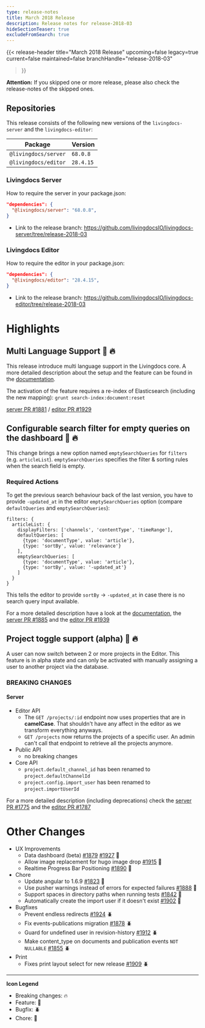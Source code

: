 ```yaml
---
type: release-notes
title: March 2018 Release
description: Release notes for release-2018-03
hideSectionTeaser: true
excludeFromSearch: true
---
```


{{< release-header
  title="March 2018 Release"
  upcoming=false
  legacy=true
  current=false
  maintained=false
  branchHandle="release-2018-03"
>}}

**Attention:** If you skipped one or more release, please also check the release-notes of the skipped ones.

## Repositories

This release consists of the following new versions of the `livingdocs-server` and the `livingdocs-editor`:

Package | Version
--- | ---
`@livingdocs/server` | `68.0.8`
`@livingdocs/editor` | `28.4.15`

### Livingdocs Server

How to require the server in your package.json:

```json
"dependencies": {
  "@livingdocs/server": "68.0.8",
}
```

- Link to the release branch:
  https://github.com/livingdocsIO/livingdocs-server/tree/release-2018-03

### Livingdocs Editor

How to require the editor in your package.json:

```json
"dependencies": {
  "@livingdocs/editor": "28.4.15",
}
```

- Link to the release branch:
  https://github.com/livingdocsIO/livingdocs-editor/tree/release-2018-03

# Highlights

## Multi Language Support :gift: :fire:

This release introduce multi language support in the Livingdocs core. A more detailed description about the setup and the feature can be found in the [documentation](https://docs.livingdocs.io/walkthroughs/setup_multilanguage.html).

The activation of the feature requires a re-index of Elasticsearch (including the new mapping): `grunt search-index:document:reset`

[server PR #1881](https://github.com/livingdocsIO/livingdocs-server/pull/1881) / [editor PR #1929](https://github.com/livingdocsIO/livingdocs-editor/pull/1929)

## Configurable search filter for empty queries on the dashboard :gift: :fire:

This change brings a new option named `emptySearchQueries` for `filters` (e.g. `articleList`). `emptySearchQueries` specifies the filter & sorting rules when the search field is empty.


### Required Actions

To get the previous search behaviour back of the last version, you have to provide `-updated_at` in the editor `emptySearchQueries` option (compare `defaultQueries` and `emptySearchQueries`):
```
filters: {
  articleList: {
    displayFilters: ['channels', 'contentType', 'timeRange'],
    defaultQueries: [
      {type: 'documentType', value: 'article'},
      {type: 'sortBy', value: 'relevance'}
    ],
    emptySearchQueries: [
      {type: 'documentType', value: 'article'},
      {type: 'sortBy', value: '-updated_at'}
    ]
  }
}
```

This tells the editor to provide `sortBy` -> `-updated_at` in case there is no search query input available.


For a more detailed description have a look at the [documentation](https://docs.livingdocs.io/reference/editor-configuration/search-filters.html), the [server PR #1885](https://github.com/livingdocsIO/livingdocs-server/pull/1885) and the [editor PR #1939](https://github.com/livingdocsIO/livingdocs-editor/pull/1939)


## Project toggle support (alpha) :gift: :fire:

A user can now switch between 2 or more projects in the Editor. This feature is in alpha state and can only be activated with manually assigning a user to another project via the database.

### BREAKING CHANGES

#### Server
* Editor API
  * The `GET /projects/:id` endpoint now uses properties that are in **camelCase**.
   That shouldn't have any affect in the editor as we transform everything anyways.
  * `GET /projects` now returns the projects of a specific user.
    An admin can't call that endpoint to retrieve all the projects anymore.
* Public API
  * no breaking changes
* Core API
  * `project.default_channel_id` has been renamed to `project.defaultChannelId`
  * `project.config.import_user` has been renamed to `project.importUserId`

For a more detailed description (including deprecations) check the [server PR #1775](https://github.com/livingdocsIO/livingdocs-server/pull/1775) and the [editor PR #1787](https://github.com/livingdocsIO/livingdocs-editor/pull/1787)


# Other Changes

* UX Improvements
  * Data dashboard (beta) [#1879](https://github.com/livingdocsIO/livingdocs-server/pull/1879) [#1927](https://github.com/livingdocsIO/livingdocs-editor/pull/1927) :gift:
  * Allow image replacement for hugo image drop [#1915](https://github.com/livingdocsIO/livingdocs-editor/pull/1915) :gift:
  * Realtime Progress Bar Positioning [#1890](https://github.com/livingdocsIO/livingdocs-editor/pull/1890) :wrench:
* Chore
  * Update angular to 1.6.9 [#1823](https://github.com/livingdocsIO/livingdocs-editor/pull/1823) :wrench:
  * Use pusher warnings instead of errors for expected failures [#1888](https://github.com/livingdocsIO/livingdocs-editor/pull/1888) :wrench:
  * Support spaces in directory paths when running tests [#1842](https://github.com/livingdocsIO/livingdocs-server/pull/1842) :wrench:
  * Automatically create the import user if it doesn't exist [#1902](https://github.com/livingdocsIO/livingdocs-server/pull/1902) :wrench:
* Bugfixes
  * Prevent endless redirects  [#1924](https://github.com/livingdocsIO/livingdocs-editor/pull/1924) :beetle:
  * Fix events-publications migration [#1878](https://github.com/livingdocsIO/livingdocs-server/pull/1878) :beetle:
  * Guard for undefined user in revision-history [#1912](https://github.com/livingdocsIO/livingdocs-editor/pull/1912) :beetle:
  * Make content_type on documents and publication events `NOT NULLABLE` [#1855](https://github.com/livingdocsIO/livingdocs-server/pull/1855) :beetle:
* Print
  * Fixes print layout select for new release [#1909](https://github.com/livingdocsIO/livingdocs-editor/pull/1909) :beetle:
---

  **Icon Legend**

  * Breaking changes: :fire:
  * Feature: :gift:
  * Bugfix: :beetle:
  * Chore: :wrench:
